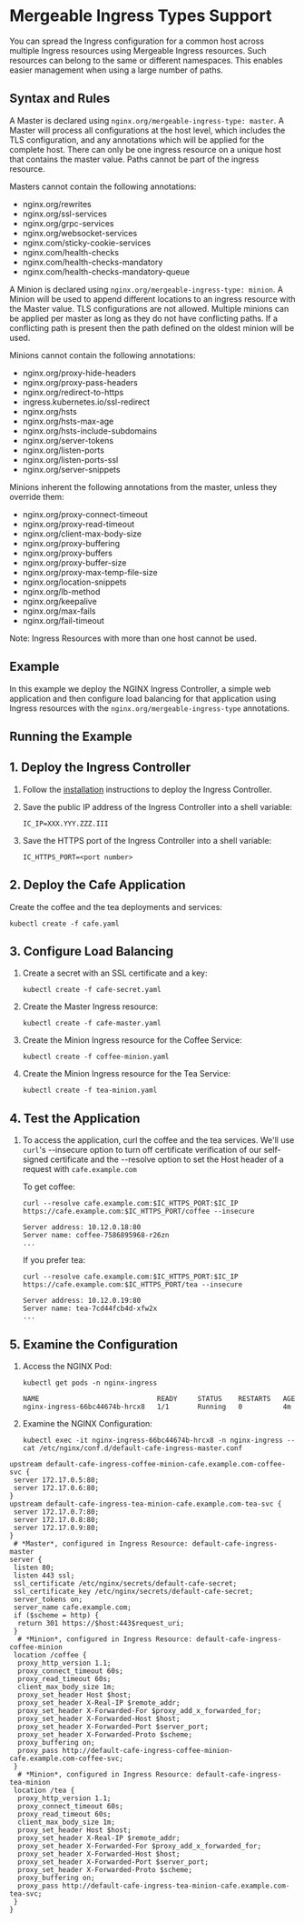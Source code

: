 # Mergeable Ingress Types Support

You can spread the Ingress configuration for a common host across multiple Ingress resources using Mergeable Ingress
resources. Such resources can belong to the same or different namespaces. This enables easier management when using a
large number of paths.

## Syntax and Rules

A Master is declared using `nginx.org/mergeable-ingress-type: master`. A Master will process all configurations at the
host level, which includes the TLS configuration, and any annotations which will be applied for the complete host. There
can only be one ingress resource on a unique host that contains the master value. Paths cannot be part of the ingress
resource.

Masters cannot contain the following annotations:

- nginx.org/rewrites
- nginx.org/ssl-services
- nginx.org/grpc-services
- nginx.org/websocket-services
- nginx.com/sticky-cookie-services
- nginx.com/health-checks
- nginx.com/health-checks-mandatory
- nginx.com/health-checks-mandatory-queue

A Minion is declared using `nginx.org/mergeable-ingress-type: minion`. A Minion will be used to append different
locations to an ingress resource with the Master value. TLS configurations are not allowed. Multiple minions can be
applied per master as long as they do not have conflicting paths. If a conflicting path is present then the path defined
on the oldest minion will be used.

Minions cannot contain the following annotations:

- nginx.org/proxy-hide-headers
- nginx.org/proxy-pass-headers
- nginx.org/redirect-to-https
- ingress.kubernetes.io/ssl-redirect
- nginx.org/hsts
- nginx.org/hsts-max-age
- nginx.org/hsts-include-subdomains
- nginx.org/server-tokens
- nginx.org/listen-ports
- nginx.org/listen-ports-ssl
- nginx.org/server-snippets

Minions inherent the following annotations from the master, unless they override them:

- nginx.org/proxy-connect-timeout
- nginx.org/proxy-read-timeout
- nginx.org/client-max-body-size
- nginx.org/proxy-buffering
- nginx.org/proxy-buffers
- nginx.org/proxy-buffer-size
- nginx.org/proxy-max-temp-file-size
- nginx.org/location-snippets
- nginx.org/lb-method
- nginx.org/keepalive
- nginx.org/max-fails
- nginx.org/fail-timeout

Note: Ingress Resources with more than one host cannot be used.

## Example

In this example we deploy the NGINX Ingress Controller, a simple web application and then configure load balancing for
that application using Ingress resources with the `nginx.org/mergeable-ingress-type` annotations.

## Running the Example

## 1. Deploy the Ingress Controller

1. Follow the [installation](https://docs.nginx.com/nginx-ingress-controller/installation/installation-with-manifests/)
   instructions to deploy the Ingress Controller.

2. Save the public IP address of the Ingress Controller into a shell variable:

    ```console
    IC_IP=XXX.YYY.ZZZ.III
    ```

3. Save the HTTPS port of the Ingress Controller into a shell variable:

    ```console
    IC_HTTPS_PORT=<port number>
    ```

## 2. Deploy the Cafe Application

Create the coffee and the tea deployments and services:

```console
kubectl create -f cafe.yaml
```

## 3. Configure Load Balancing

1. Create a secret with an SSL certificate and a key:

    ```console
    kubectl create -f cafe-secret.yaml
    ```

2. Create the Master Ingress resource:

    ```console
    kubectl create -f cafe-master.yaml
    ```

3. Create the Minion Ingress resource for the Coffee Service:

    ```console
    kubectl create -f coffee-minion.yaml
    ```

4. Create the Minion Ingress resource for the Tea Service:

    ```console
    kubectl create -f tea-minion.yaml
    ```

## 4. Test the Application

1. To access the application, curl the coffee and the tea services. We'll use ```curl```'s --insecure option to turn off
certificate verification of our self-signed certificate and the --resolve option to set the Host header of a request
with ```cafe.example.com```

    To get coffee:

    ```console
    curl --resolve cafe.example.com:$IC_HTTPS_PORT:$IC_IP https://cafe.example.com:$IC_HTTPS_PORT/coffee --insecure
    ```

    ```text
    Server address: 10.12.0.18:80
    Server name: coffee-7586895968-r26zn
    ...
    ```

    If you prefer tea:

    ```console
    curl --resolve cafe.example.com:$IC_HTTPS_PORT:$IC_IP https://cafe.example.com:$IC_HTTPS_PORT/tea --insecure
    ```

    ```text
    Server address: 10.12.0.19:80
    Server name: tea-7cd44fcb4d-xfw2x
    ...
    ```

## 5. Examine the Configuration

1. Access the NGINX Pod:

    ```console
    kubectl get pods -n nginx-ingress
    ```

    ```text
    NAME                             READY     STATUS    RESTARTS   AGE
    nginx-ingress-66bc44674b-hrcx8   1/1       Running   0          4m
    ```

2. Examine the NGINX Configuration:

    ```console
    kubectl exec -it nginx-ingress-66bc44674b-hrcx8 -n nginx-ingress -- cat /etc/nginx/conf.d/default-cafe-ingress-master.conf
    ```

```nginx
upstream default-cafe-ingress-coffee-minion-cafe.example.com-coffee-svc {
 server 172.17.0.5:80;
 server 172.17.0.6:80;
}
upstream default-cafe-ingress-tea-minion-cafe.example.com-tea-svc {
 server 172.17.0.7:80;
 server 172.17.0.8:80;
 server 172.17.0.9:80;
}
 # *Master*, configured in Ingress Resource: default-cafe-ingress-master
server {
 listen 80;
 listen 443 ssl;
 ssl_certificate /etc/nginx/secrets/default-cafe-secret;
 ssl_certificate_key /etc/nginx/secrets/default-cafe-secret;
 server_tokens on;
 server_name cafe.example.com;
 if ($scheme = http) {
  return 301 https://$host:443$request_uri;
 }
  # *Minion*, configured in Ingress Resource: default-cafe-ingress-coffee-minion
 location /coffee {
  proxy_http_version 1.1;
  proxy_connect_timeout 60s;
  proxy_read_timeout 60s;
  client_max_body_size 1m;
  proxy_set_header Host $host;
  proxy_set_header X-Real-IP $remote_addr;
  proxy_set_header X-Forwarded-For $proxy_add_x_forwarded_for;
  proxy_set_header X-Forwarded-Host $host;
  proxy_set_header X-Forwarded-Port $server_port;
  proxy_set_header X-Forwarded-Proto $scheme;
  proxy_buffering on;
  proxy_pass http://default-cafe-ingress-coffee-minion-cafe.example.com-coffee-svc;
 }
  # *Minion*, configured in Ingress Resource: default-cafe-ingress-tea-minion
 location /tea {
  proxy_http_version 1.1;
  proxy_connect_timeout 60s;
  proxy_read_timeout 60s;
  client_max_body_size 1m;
  proxy_set_header Host $host;
  proxy_set_header X-Real-IP $remote_addr;
  proxy_set_header X-Forwarded-For $proxy_add_x_forwarded_for;
  proxy_set_header X-Forwarded-Host $host;
  proxy_set_header X-Forwarded-Port $server_port;
  proxy_set_header X-Forwarded-Proto $scheme;
  proxy_buffering on;
  proxy_pass http://default-cafe-ingress-tea-minion-cafe.example.com-tea-svc;
 }
}
```
